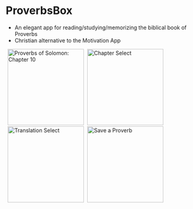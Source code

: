 # ProverbsBox
- An elegant app for reading/studying/memorizing the biblical book of Proverbs
- Christian alternative to the Motivation App 

<div>
  <img src="https://github.com/willie-shen/ProverbsBox/raw/master/proverb-box-master/branding/screen-shots/ss_v1_statement.jpg" style="margin-left: 5px;" alt="Proverbs of Solomon: Chapter 10" width="200">
  <img src="https://github.com/willie-shen/ProverbsBox/raw/master/proverb-box-master/branding/screen-shots/ss_chapter_select.jpg"  style="margin-left: 5px;" alt="Chapter Select" width="200">
  <img src="https://github.com/willie-shen/ProverbsBox/raw/master/proverb-box-master/branding/screen-shots/ss_v1_translation_select.jpg" alt="Translation Select" style="margin-left: 5px;" width="200">
  
  <img src="https://github.com/willie-shen/ProverbsBox/raw/master/proverb-box-master/branding/screen-shots/ss_v1_statement_save.jpg" alt="Save a Proverb" style="margin-left: 5px;" width="200">
</div>
